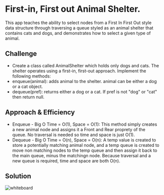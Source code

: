# First-in, First out Animal Shelter.
This app teaches the ability to select nodes from a First In First Out style data structure through traversing a queue styled as an animal shelter that contains cats and dogs, and demonstrates how to select a given type of animal.

## Challenge
- Create a class called AnimalShelter which holds only dogs and cats. The shelter operates using a first-in, first-out approach.
Implement the following methods:
- enqueue(animal): adds animal to the shelter. animal can be either a dog or a cat object.
- dequeue(pref): returns either a dog or a cat. If pref is not "dog" or "cat" then return null.

## Approach & Efficiency
- Enqueue - Big O Time = O(1), Space = O(1): This method simply creates a new animal node and assigns it a Front and Rear proprety of the queue. No traversal is needed so time and space is just O(1).
- Dequeue - Big O Time = O(n), Space = O(n): A temp value is created to store a potentially matching animal node, and a temp queue is created to move non matching nodes to the temp queue and then assign it back to the main queue, minus the matchingn node. Because traversal and a new queue is required, time and space are both O(n).

## Solution
![whiteboard](https://github.com/mbgoseco/data-structures-and-algorithms/blob/master/Challenges/AnimalShelter/assets/fifo_animal_shelter.JPG)
